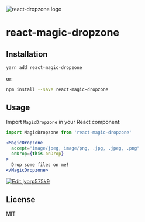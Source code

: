 ![react-dropzone logo](https://storybird.s3.amazonaws.com/artwork/PaulMcDougall/square_crops/magic.jpeg)

# react-magic-dropzone

## Installation

```bash
yarn add react-magic-dropzone
```
or:
```bash
npm install --save react-magic-dropzone
```

## Usage

Import `MagicDropzone` in your React component:

```javascript static
import MagicDropzone from 'react-magic-dropzone'
```

```jsx
<MagicDropzone
  accept="image/jpeg, image/png, .jpg, .jpeg, .png"
  onDrop={this.onDrop}
>
  Drop some files on me!
</MagicDropzone>
```

[![Edit jvorp575k9](https://codesandbox.io/static/img/play-codesandbox.svg)](https://codesandbox.io/s/jvorp575k9)

## License

MIT
